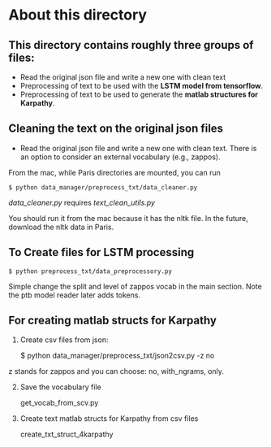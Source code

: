 About this directory
==============

This directory contains roughly three groups of files:
--------------

  - Read the original json file and write a new one with clean text
  - Preprocessing of text to be used with the **LSTM model from tensorflow**.
  - Preprocessing of text to be used to generate the **matlab structures for Karpathy**.
  


Cleaning the text on the original json files
--------------

- Read the original json file and write a new one with clean text.  There is an option to consider an external vocabulary (e.g., zappos).

From the mac, while Paris directories are mounted, you can run
    
    $ python data_manager/preprocess_txt/data_cleaner.py

*data_cleaner.py* requires *text_clean_utils.py*

You should run it from the mac because it has the nltk file.  In the future, download the nltk data in Paris.



To Create files for LSTM processing
--------------
    $ python preprocess_txt/data_preprocessory.py

Simple change the split and level of zappos vocab in the main section.  Note the ptb model reader later adds <eos> tokens.



For creating matlab structs for Karpathy
--------------

1) Create csv files from json:

    $ python data_manager/preprocess_txt/json2csv.py -z no

z stands for zappos and you can choose: no, with_ngrams, only.

2) Save the vocabulary file
    
    get_vocab_from_scv.py

2) Create text matlab structs for Karpathy from csv files

    create_txt_struct_4karpathy
    
